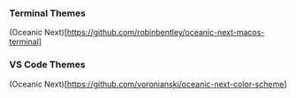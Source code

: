 ### Terminal Themes
(Oceanic Next)[https://github.com/robinbentley/oceanic-next-macos-terminal]

### VS Code Themes
(Oceanic Next)[https://github.com/voronianski/oceanic-next-color-scheme]
